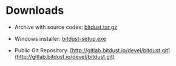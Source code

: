 ﻿
# Downloads


* Archive with source codes: 
  [bitdust.tar.gz](http://bitdust.io/download/bitdust.zip)

  
* Windows installer: 
  [bitdust-setup.exe](http://bitdust.io/download/bitdust-setup.exe)


* Public Git Repository: 
  [http://gitlab.bitdust.io/devel/bitdust.git](http://gitlab.bitdust.io/devel/bitdust.git)

  

